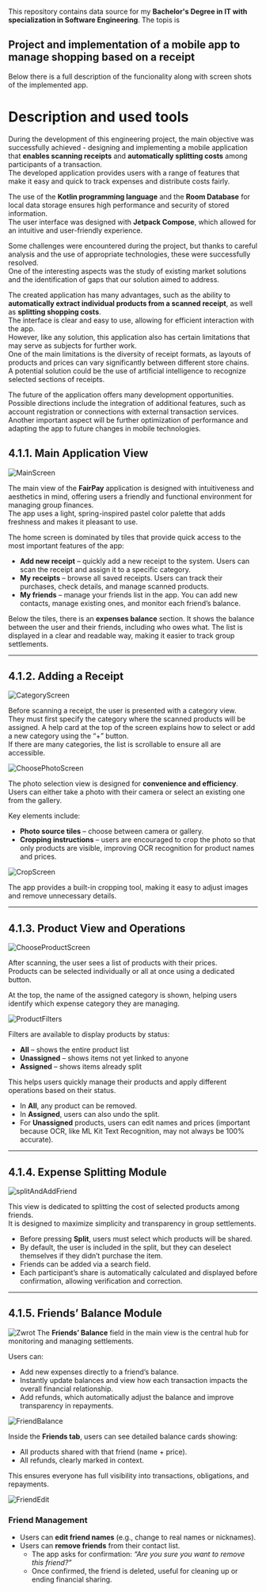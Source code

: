 This repository contains data source for my **Bachelor's Degree in IT with specialization in Software Engineering**. 
The topis is 
## Project and implementation of a mobile app to manage shopping based on a receipt
Below there is a full description of the funcionality along with screen shots of the implemented app.

# Description and used tools

  During the development of this engineering project, the main objective was successfully achieved - designing and implementing a mobile application that **enables scanning receipts** and **automatically splitting costs** among participants of a transaction.  
The developed application provides users with a range of features that make it easy and quick to track expenses and distribute costs fairly.  

  The use of the **Kotlin programming language** and the **Room Database** for local data storage ensures high performance and security of stored information.  
The user interface was designed with **Jetpack Compose**, which allowed for an intuitive and user-friendly experience.  

  Some challenges were encountered during the project, but thanks to careful analysis and the use of appropriate technologies, these were successfully resolved.  
One of the interesting aspects was the study of existing market solutions and the identification of gaps that our solution aimed to address.  

  The created application has many advantages, such as the ability to **automatically extract individual products from a scanned receipt**, as well as **splitting shopping costs**.  
The interface is clear and easy to use, allowing for efficient interaction with the app.  
However, like any solution, this application also has certain limitations that may serve as subjects for further work.  
One of the main limitations is the diversity of receipt formats, as layouts of products and prices can vary significantly between different store chains.  
A potential solution could be the use of artificial intelligence to recognize selected sections of receipts.  

The future of the application offers many development opportunities.  
Possible directions include the integration of additional features, such as account registration or connections with external transaction services.  
Another important aspect will be further optimization of performance and adapting the app to future changes in mobile technologies.  


## 4.1.1. Main Application View  
![MainScreen](screen_shots/mainnScreen.jpg)

The main view of the **FairPay** application is designed with intuitiveness and aesthetics in mind, offering users a friendly and functional environment for managing group finances.  
The app uses a light, spring-inspired pastel color palette that adds freshness and makes it pleasant to use.  

The home screen is dominated by tiles that provide quick access to the most important features of the app:  
- **Add new receipt** – quickly add a new receipt to the system. Users can scan the receipt and assign it to a specific category.  
- **My receipts** – browse all saved receipts. Users can track their purchases, check details, and manage scanned products.  
- **My friends** – manage your friends list in the app. You can add new contacts, manage existing ones, and monitor each friend’s balance.  

Below the tiles, there is an **expenses balance** section. It shows the balance between the user and their friends, including who owes what. The list is displayed in a clear and readable way, making it easier to track group settlements.  

---

## 4.1.2. Adding a Receipt  
![CategoryScreen](screen_shots/CategoryScreen.jpg)

Before scanning a receipt, the user is presented with a category view.  
They must first specify the category where the scanned products will be assigned. A help card at the top of the screen explains how to select or add a new category using the “+” button.  
If there are many categories, the list is scrollable to ensure all are accessible.  

![ChoosePhotoScreen](screen_shots/ChoosePhotoScreen.jpg)

The photo selection view is designed for **convenience and efficiency**.  
Users can either take a photo with their camera or select an existing one from the gallery.  

Key elements include:  
- **Photo source tiles** – choose between camera or gallery.  
- **Cropping instructions** – users are encouraged to crop the photo so that only products are visible, improving OCR recognition for product names and prices.  

![CropScreen](screen_shots/CropScreen.jpg)

The app provides a built-in cropping tool, making it easy to adjust images and remove unnecessary details.  

---

## 4.1.3. Product View and Operations  

![ChooseProductScreen](screen_shots/WyborProduktow.jpg)

After scanning, the user sees a list of products with their prices.  
Products can be selected individually or all at once using a dedicated button.  

At the top, the name of the assigned category is shown, helping users identify which expense category they are managing.  

![ProductFilters](screen_shots/opcjeUsun.jpg)

Filters are available to display products by status:  
- **All** – shows the entire product list  
- **Unassigned** – shows items not yet linked to anyone  
- **Assigned** – shows items already split  

This helps users quickly manage their products and apply different operations based on their status.  

- In **All**, any product can be removed.  
- In **Assigned**, users can also undo the split.  
- For **Unassigned** products, users can edit names and prices (important because OCR, like ML Kit Text Recognition, may not always be 100% accurate).  

---

## 4.1.4. Expense Splitting Module  

![splitAndAddFriend](screen_shots/splikAndAddFriend.jpg)

This view is dedicated to splitting the cost of selected products among friends.  
It is designed to maximize simplicity and transparency in group settlements.  

- Before pressing **Split**, users must select which products will be shared.  
- By default, the user is included in the split, but they can deselect themselves if they didn’t purchase the item.  
- Friends can be added via a search field.  
- Each participant’s share is automatically calculated and displayed before confirmation, allowing verification and correction.  

---

## 4.1.5. Friends’ Balance Module  
![Zwrot](screen_shots/zwrot.jpg)
The **Friends’ Balance** field in the main view is the central hub for monitoring and managing settlements.  

Users can:  
- Add new expenses directly to a friend’s balance.  
- Instantly update balances and view how each transaction impacts the overall financial relationship.  
- Add refunds, which automatically adjust the balance and improve transparency in repayments.
  
![FriendBalance](screen_shots/bilans.jpg)

Inside the **Friends tab**, users can see detailed balance cards showing:  
- All products shared with that friend (name + price).  
- All refunds, clearly marked in context.  

This ensures everyone has full visibility into transactions, obligations, and repayments.  

![FriendEdit](screen_shots/Edycjaznajomych.jpg)

### Friend Management  
- Users can **edit friend names** (e.g., change to real names or nicknames).  
- Users can **remove friends** from their contact list.  
  - The app asks for confirmation: *“Are you sure you want to remove this friend?”*  
  - Once confirmed, the friend is deleted, useful for cleaning up or ending financial sharing.


